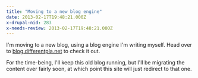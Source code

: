 ```yaml
---
title: "Moving to a new blog engine"
date: 2013-02-17T19:48:21.000Z
x-drupal-nid: 283
x-needs-review: 2013-02-17T19:48:21.000Z
---
```

I'm moving to a new blog, using a blog engine I'm writing myself. Head over to [blog.differentpla.net](http://blog.differentpla.net/) to check it out.

For the time-being, I'll keep this old blog running, but I'll be migrating the content over fairly soon, at which point this site will just redirect to that one.